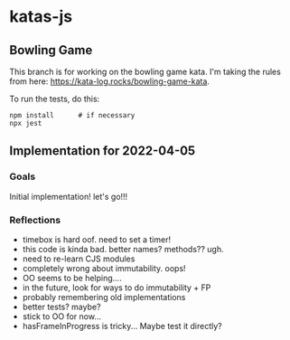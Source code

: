 # katas-js

## Bowling Game

This branch is for working on the bowling game kata. I'm taking the rules from here:
https://kata-log.rocks/bowling-game-kata.

To run the tests, do this:

```
npm install      # if necessary
npx jest
```

## Implementation for 2022-04-05

### Goals

Initial implementation! let's go!!!

### Reflections

- timebox is hard oof. need to set a timer!
- this code is kinda bad. better names? methods?? ugh.
- need to re-learn CJS modules
- completely wrong about immutability. oops!
- OO seems to be helping....
- in the future, look for ways to do immutability + FP
- probably remembering old implementations
- better tests? maybe?
- stick to OO for now...
- hasFrameInProgress is tricky... Maybe test it directly?
